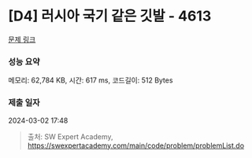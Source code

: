 # [D4] 러시아 국기 같은 깃발 - 4613 

[문제 링크](https://swexpertacademy.com/main/code/problem/problemDetail.do?contestProbId=AWQl9TIK8qoDFAXj) 

### 성능 요약

메모리: 62,784 KB, 시간: 617 ms, 코드길이: 512 Bytes

### 제출 일자

2024-03-02 17:48



> 출처: SW Expert Academy, https://swexpertacademy.com/main/code/problem/problemList.do